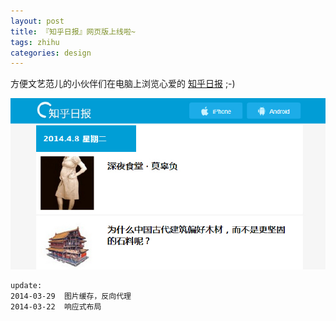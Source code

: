 ```yaml
---
layout: post
title: 『知乎日报』网页版上线啦~
tags: zhihu
categories: design
---
```


方便文艺范儿的小伙伴们在电脑上浏览心爱的 [知乎日报][1]  ;-)

<!--more-->

![zhihu-daily][2]

    update:
    2014-03-29  图片缓存，反向代理
    2014-03-22  响应式布局

[1]: http://daily.bikethru.com
[2]: media/img/2013-08-28-1.jpg
